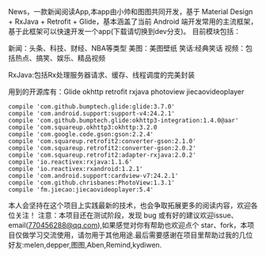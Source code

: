 News，一款新闻阅读App,本app由小帅和图图共同开发，基于 Material Design  + RxJava + Retrofit + Glide，基本涵盖了当前 Android 端开发常用的主流框架，基于此框架可以快速开发一个app(下载请切换到dev分支)。
目前模块包括：

新闻：头条、科技、财经、NBA等类型
美图：美图壁纸
笑话:经典笑话
视频：包括热点、搞笑、娱乐、精品视频


RxJava:包括Rx处理服务器请求、缓存、线程调度的完美封装

用到的开源库有：Glide okhttp retrofit rxjava photoview jiecaovideoplayer

    compile 'com.github.bumptech.glide:glide:3.7.0'
    compile 'com.android.support:support-v4:24.2.1'
    compile 'com.github.bumptech.glide:okhttp3-integration:1.4.0@aar'
    compile 'com.squareup.okhttp3:okhttp:3.2.0
    compile 'com.google.code.gson:gson:2.2.4'
    compile 'com.squareup.retrofit2:converter-gson:2.1.0'
    compile 'com.squareup.retrofit2:converter-gson:2.0.2'
    compile 'com.squareup.retrofit2:adapter-rxjava:2.0.2'
    compile 'io.reactivex:rxjava:1.1.6'
    compile 'io.reactivex:rxandroid:1.2.1'
    compile 'com.android.support:cardview-v7:24.2.1'
    compile 'com.github.chrisbanes:PhotoView:1.3.1'
    compile 'fm.jiecao:jiecaovideoplayer:5.4'
    
本人会坚持在这个项目上实践最新的技术，也会争取拓展更多的阅读内容，欢迎各位关注！ 注意：本项目还在测试阶段，发现 bug 或有好的建议欢迎issue、email(770456288@qq.com),如果感觉对你有帮助也欢迎点个 star、fork，本项目仅做学习交流使用，请勿用于其他用途.最后需要感谢在项目里帮助过我的几位好友:melen,depper,图图,Aben,Remind,kydiwen.
